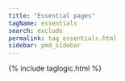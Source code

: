 ```yaml
---
title: "Essential pages"
tagName: essentials
search: exclude
permalink: tag_essentials.html
sidebar: pmd_sidebar
---
```

{% include taglogic.html %}
